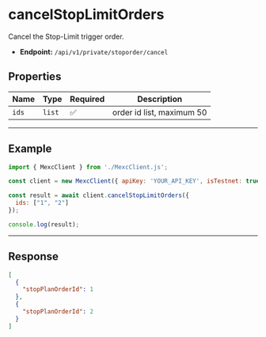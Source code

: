 # cancelStopLimitOrders

Cancel the Stop-Limit trigger order.

- **Endpoint:** `/api/v1/private/stoporder/cancel`

## Properties

| **Name**           | **Type**   | **Required** | **Description** |
|--------------------|------------|--------------|------------------|
| `ids`           | `list`   | ✅            | order id list, maximum 50 |

---

## Example

```js
import { MexcClient } from './MexcClient.js';

const client = new MexcClient({ apiKey: 'YOUR_API_KEY', isTestnet: true });

const result = await client.cancelStopLimitOrders({
  ids: ["1", "2"]
});

console.log(result);
```

---

## Response

```JSON
[
  {
    "stopPlanOrderId": 1
  },
  {
    "stopPlanOrderId": 2
  }
]
```